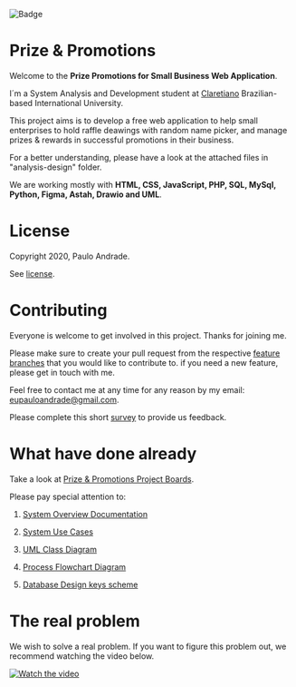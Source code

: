 ![Badge](https://img.shields.io/badge/Join-Us-%232157cz??style=flat-square&logo=appveyor)

# Prize & Promotions

Welcome to the <b>Prize Promotions for Small Business Web Application</b>. 

I´m a System Analysis and Development student at <a  href="https://claretiano.edu.br/"> Claretiano</a> Brazilian-based International University.

This project aims is to develop a free web application to help small enterprises to hold raffle deawings with random name picker, and manage prizes & rewards in successful promotions in their business. 

For a better understanding, please have a look at the attached files in "analysis-design" folder. 

We are working mostly with <b>HTML, CSS, JavaScript, PHP, SQL, MySql, Python, Figma, Astah, Drawio and UML</b>. 

# License

Copyright 2020, Paulo Andrade.

See [license](https://github.com/Paulo-AndradeB/Prize-Promotions/blob/main/LICENSE).

# Contributing

Everyone is welcome to get involved in this project. Thanks for joining me.

Please make sure to create your pull request from the respective [feature branches](https://github.com/Paulo-AndradeB/Prize-Promotions/branches) that you would like to contribute to. if you need a new feature, please get in touch with me.

Feel free to contact me at any time for any reason by my email: eupauloandrade@gmail.com. 

Please complete this short [survey](https://forms.gle/PwCiLAYLBBbt8g2w9) to provide us feedback.

# What have done already

Take a look at [Prize & Promotions Project Boards](https://github.com/Paulo-AndradeB/Prize-Promotions/projects/1).

Please pay special attention to:

1. [System Overview Documentation](https://github.com/Paulo-AndradeB/Prize-Promotions_And_Raffle-Drawings-Name-Picker/blob/Develop/analysis-design/System%20Overview%20Documentation%20-%20Prize%20Promotions.docx)

2. [System Use Cases](https://github.com/Paulo-AndradeB/Prize-Promotions_And_Raffle-Drawings-Name-Picker/blob/Develop/analysis-design/Use%20Cases%20-%20Prize%20Promotions.docx)

3. [UML Class Diagram](https://github.com/Paulo-AndradeB/Prize-Promotions_And_Raffle-Drawings-Name-Picker/blob/Develop/analysis-design/ClassDiagram_Prize-Promotions.pdf)

4. [Process Flowchart Diagram](https://github.com/Paulo-AndradeB/Prize-Promotions_And_Raffle-Drawings-Name-Picker/blob/Develop/analysis-design/Process%20Flowchart%20-%20Prize%20Promotions.jpg)

5. [Database Design keys scheme](https://github.com/Paulo-AndradeB/Prize-Promotions_And_Raffle-Drawings-Name-Picker/blob/Develop/analysis-design/Database_Design_key_scheme.xlsx)

# The real problem

We wish to solve a real problem. If you want to figure this problem out, we recommend watching the video below.

[![Watch the video](http://i1.ytimg.com/vi/vTxkD81Qmsk/hqdefault.jpg)](https://youtu.be/vTxkD81Qmsk)




